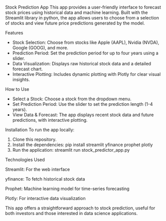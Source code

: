 Stock Prediction App
This app provides a user-friendly interface to forecast stock prices using historical data and machine learning. 
Built with the Streamlit library in python, the app allows users to choose from a selection of stocks and view future price predictions generated by the model.

Features
- Stock Selection: Choose from stocks like Apple (AAPL), Nvidia (NVDA), Google (GOOG), and more.
- Prediction Period: Set the prediction period for up to four years using a slider.
- Data Visualization: Displays raw historical stock data and a detailed forecast chart.
- Interactive Plotting: Includes dynamic plotting with Plotly for clear visual insights.
  
How to Use
- Select a Stock: Choose a stock from the dropdown menu.
- Set Prediction Period: Use the slider to set the prediction length (1-4 years).
- View Data & Forecast: The app displays recent stock data and future predictions, with interactive plotting.
  
Installation
To run the app locally:
1. Clone this repository.
2. Install the dependencies:
                                pip install streamlit yfinance prophet plotly
3. Run the application:
                                streamlit run stock_predictor_app.py

Technologies Used

Streamlit: For the web interface 

yfinance: To fetch historical stock data

Prophet: Machine learning model for time-series forecasting

Plotly: For interactive data visualization

This app offers a straightforward approach to stock prediction, useful for both investors and those interested in data science applications.
